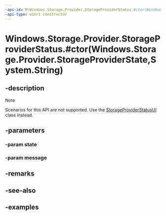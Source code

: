 ```yaml
---
-api-id: M:Windows.Storage.Provider.StorageProviderStatus.#ctor(Windows.Storage.Provider.StorageProviderState,System.String)
-api-type: winrt constructor
---
```


# Windows.Storage.Provider.StorageProviderStatus.#ctor(Windows.Storage.Provider.StorageProviderState,System.String)

<!--
public StorageProviderStatus (Windows.Storage.Provider.StorageProviderState state, string message);
-->

## -description

> [!NOTE]
> Scenarios for this API are not supported. Use the [StorageProviderStatusUI](storageproviderstatusui.md) class instead.

## -parameters

### -param state

### -param message

## -remarks

## -see-also

## -examples
